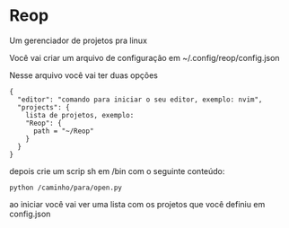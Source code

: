 # Reop

Um gerenciador de projetos pra linux

Você vai criar um arquivo de configuração em ~/.config/reop/config.json

Nesse arquivo você vai ter duas opções

```
{
  "editor": "comando para iniciar o seu editor, exemplo: nvim",
  "projects": {
    lista de projetos, exemplo:
    "Reop": {
      path = "~/Reop"
    }
  }
}
```

depois crie um scrip sh em /bin com o seguinte conteúdo:

```
python /caminho/para/open.py
```

ao iniciar você vai ver uma lista com os projetos que você definiu em config.json
